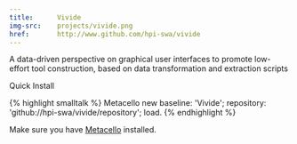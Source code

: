 ```yaml
---
title:      Vivide
img-src:    projects/vivide.png
href:       http://www.github.com/hpi-swa/vivide
---
```

A data-driven perspective on graphical user interfaces to promote low-effort tool construction, based on data transformation and extraction scripts

<a tabindex="0" class="btn btn-xs btn-primary" role="button" data-toggle="popover" title="Vivide Quick Install" data-target="#vivide-qi"><i class="fa fa-code"></i> Quick Install</a>

<div id="vivide-qi" class="hide">
{% highlight smalltalk %}
Metacello new
  baseline: 'Vivide';
  repository: 'github://hpi-swa/vivide/repository';
  load.
{% endhighlight %}

Make sure you have <a href="https://github.com/dalehenrich/metacello-work" target="_blank">Metacello</a> installed.
</div>